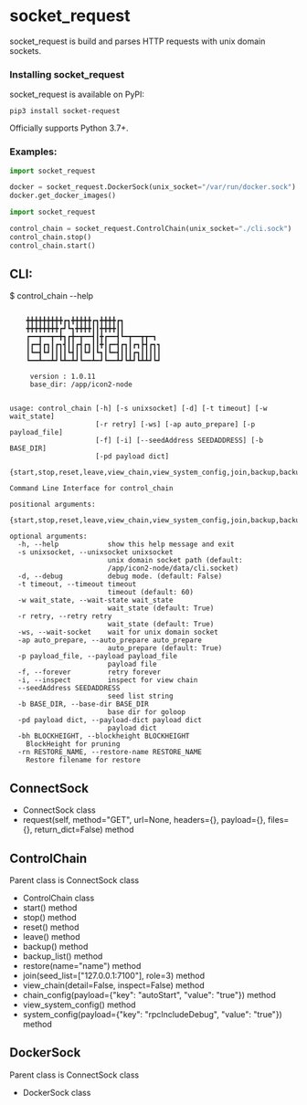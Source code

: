 # socket_request

socket_request is build and parses HTTP requests with unix domain sockets.

### Installing socket_request

socket_request is available on PyPI:

```
pip3 install socket-request

```
Officially supports Python 3.7+.



### Examples:

```python
import socket_request

docker = socket_request.DockerSock(unix_socket="/var/run/docker.sock")
docker.get_docker_images()

```


```python
import socket_request

control_chain = socket_request.ControlChain(unix_socket="./cli.sock")
control_chain.stop()
control_chain.start()

```

## CLI:
$ control_chain --help
```angular2html

    ╋╋╋╋╋╋╋╋╋┏┓╋╋╋╋╋┏┓╋╋╋╋┏┓
    ╋╋╋╋╋╋╋╋┏┛┗┓╋╋╋╋┃┃╋╋╋╋┃┃
    ┏━━┳━━┳━╋┓┏╋━┳━━┫┃╋┏━━┫┗━┳━━┳┳━┓
    ┃┏━┫┏┓┃┏┓┫┃┃┏┫┏┓┃┃╋┃┏━┫┏┓┃┏┓┣┫┏┓┓
    ┃┗━┫┗┛┃┃┃┃┗┫┃┃┗┛┃┗┓┃┗━┫┃┃┃┏┓┃┃┃┃┃
    ┗━━┻━━┻┛┗┻━┻┛┗━━┻━┛┗━━┻┛┗┻┛┗┻┻┛┗┛

	 version : 1.0.11
	 base_dir: /app/icon2-node


usage: control_chain [-h] [-s unixsocket] [-d] [-t timeout] [-w wait_state]
                     [-r retry] [-ws] [-ap auto_prepare] [-p payload_file]
                     [-f] [-i] [--seedAddress SEEDADDRESS] [-b BASE_DIR]
                     [-pd payload dict]
                    {start,stop,reset,leave,view_chain,view_system_config,join,backup,backup_list,restore,chain_config,system_config,ls,prune}

Command Line Interface for control_chain

positional arguments:
    {start,stop,reset,leave,view_chain,view_system_config,join,backup,backup_list,restore,chain_config,system_config,ls,prune}

optional arguments:
  -h, --help            show this help message and exit
  -s unixsocket, --unixsocket unixsocket
                        unix domain socket path (default:
                        /app/icon2-node/data/cli.socket)
  -d, --debug           debug mode. (default: False)
  -t timeout, --timeout timeout
                        timeout (default: 60)
  -w wait_state, --wait-state wait_state
                        wait_state (default: True)
  -r retry, --retry retry
                        wait_state (default: True)
  -ws, --wait-socket    wait for unix domain socket
  -ap auto_prepare, --auto_prepare auto_prepare
                        auto_prepare (default: True)
  -p payload_file, --payload payload_file
                        payload file
  -f, --forever         retry forever
  -i, --inspect         inspect for view chain
  --seedAddress SEEDADDRESS
                        seed list string
  -b BASE_DIR, --base-dir BASE_DIR
                        base dir for goloop
  -pd payload dict, --payload-dict payload dict
                        payload dict
  -bh BLOCKHEIGHT, --blockheight BLOCKHEIGHT
    BlockHeight for pruning
  -rn RESTORE_NAME, --restore-name RESTORE_NAME
    Restore filename for restore 
```


## ConnectSock
- ConnectSock class
- request(self, method="GET", url=None, headers={}, payload={}, files={}, return_dict=False) method

## ControlChain
Parent class is ConnectSock class
- ControlChain class
- start() method
- stop() method
- reset() method
- leave() method
- backup() method
- backup_list() method
- restore(name="name") method
- join(seed_list=["127.0.0.1:7100"], role=3) method
- view_chain(detail=False, inspect=False) method
- chain_config(payload={"key": "autoStart", "value": "true"}) method
- view_system_config() method
- system_config(payload={"key": "rpcIncludeDebug", "value": "true"}) method


## DockerSock
Parent class is ConnectSock class
- DockerSock class
